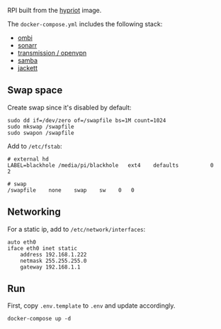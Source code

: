 RPI built from the [hypriot](https://blog.hypriot.com/downloads/) image.

The `docker-compose.yml` includes the following stack:

- [ombi](https://github.com/tidusjar/Ombi)
- [sonarr](https://github.com/Sonarr/Sonarr)
- [transmission / openvpn](https://github.com/haugene/docker-transmission-openvpn)
- [samba](https://github.com/dperson/samba)
- [jackett](https://github.com/Jackett/Jackett)


## Swap space

Create swap since it's disabled by default:

	sudo dd if=/dev/zero of=/swapfile bs=1M count=1024
	sudo mkswap /swapfile
	sudo swapon /swapfile
	

Add to `/etc/fstab`:

	# external hd
	LABEL=blackhole /media/pi/blackhole   ext4    defaults          0       2

	# swap
	/swapfile    none    swap    sw    0   0

## Networking

For a static ip, add to `/etc/network/interfaces`:

	auto eth0
	iface eth0 inet static
	    address 192.168.1.222
	    netmask 255.255.255.0
	    gateway 192.168.1.1

## Run

First, copy `.env.template` to `.env` and update accordingly.

    docker-compose up -d
